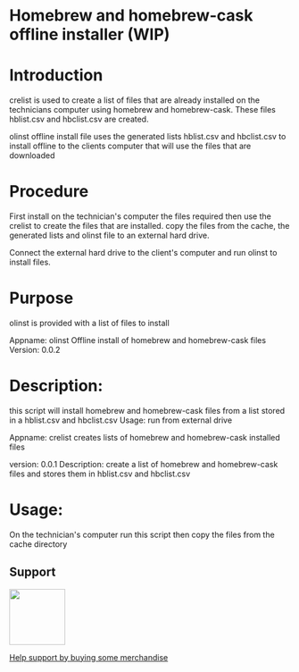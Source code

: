 # Homebrew and homebrew-cask offline installer (WIP)

# Introduction
crelist is used to create a list of files that are already installed on the technicians computer using homebrew and homebrew-cask. These files hblist.csv and hbclist.csv are created.

olinst offline install file uses the generated lists hblist.csv and hbclist.csv to install offline to the clients computer
that will use the files that are downloaded  

# Procedure
First install on the technician's computer the files required
then use the crelist to create the files that are installed.
copy the files from the cache, the generated lists and olinst file to an external hard drive.

Connect the external hard drive to the client's computer and run olinst to install files.

# Purpose
olinst is provided with a list of files to install

Appname: olinst Offline install of homebrew and homebrew-cask files  
Version: 0.0.2
# Description: 
this script will install homebrew and homebrew-cask files from a list stored in a hblist.csv and hbclist.csv
Usage: run from external drive
 
Appname: crelist  creates lists of homebrew and homebrew-cask installed files

version: 0.0.1
Description: create a list of homebrew and homebrew-cask files and stores them in hblist.csv and hbclist.csv
# Usage: 
On the technician's computer run this script
then copy the files from the cache directory


## Support

<img src="https://vangogh.teespring.com/v3/image/SugZ-DRGZXUTuSzfrFtaOU3TAUQ/800/800.jpg" width="100px"  height="100px">

[Help support by buying some merchandise](https://cavtronics-3.creator-spring.com/)

